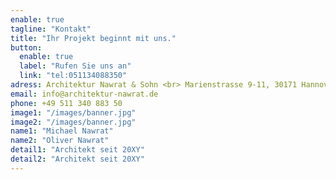 ```yaml
---
enable: true
tagline: "Kontakt"
title: "Ihr Projekt beginnt mit uns."
button:
  enable: true
  label: "Rufen Sie uns an"
  link: "tel:051134088350"
adress: Architektur Nawrat & Sohn <br> Marienstrasse 9-11, 30171 Hannover
email: info@architektur-nawrat.de
phone: +49 511 340 883 50
image1: "/images/banner.jpg"
image2: "/images/banner.jpg"
name1: "Michael Nawrat"
name2: "Oliver Nawrat"
detail1: "Architekt seit 20XY"
detail2: "Architekt seit 20XY"
---
```

